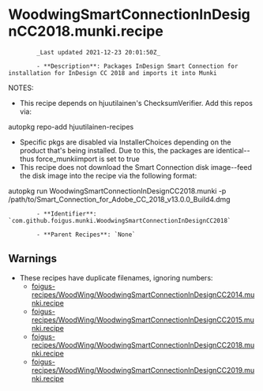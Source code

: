 # WoodwingSmartConnectionInDesignCC2018.munki.recipe

            _Last updated 2021-12-23 20:01:50Z_

            - **Description**: Packages InDesign Smart Connection for installation for InDesign CC 2018 and imports it into Munki

NOTES:
- This recipe depends on hjuutilainen's ChecksumVerifier.  Add this repos via:

autopkg repo-add hjuutilainen-recipes

- Specific pkgs are disabled via InstallerChoices depending on the product that's being installed.  Due to this, the packages are identical--thus force_munkiimport is set to true
- This recipe does not download the Smart Connection disk image--feed the disk image into the recipe via the following format:

autopkg run WoodwingSmartConnectionInDesignCC2018.munki -p /path/to/Smart_Connection_for_Adobe_CC_2018_v13.0.0_Build4.dmg

            - **Identifier**: `com.github.foigus.munki.WoodwingSmartConnectionInDesignCC2018`

            - **Parent Recipes**: `None`


## Warnings

- These recipes have duplicate filenames, ignoring numbers:
    - [foigus-recipes/WoodWing/WoodwingSmartConnectionInDesignCC2014.munki.recipe](/autopkg-dupe-tracker/foigus-recipes/WoodWing/WoodwingSmartConnectionInDesignCC2014.munki.recipe)
    - [foigus-recipes/WoodWing/WoodwingSmartConnectionInDesignCC2015.munki.recipe](/autopkg-dupe-tracker/foigus-recipes/WoodWing/WoodwingSmartConnectionInDesignCC2015.munki.recipe)
    - [foigus-recipes/WoodWing/WoodwingSmartConnectionInDesignCC2018.munki.recipe](/autopkg-dupe-tracker/foigus-recipes/WoodWing/WoodwingSmartConnectionInDesignCC2018.munki.recipe)
    - [foigus-recipes/WoodWing/WoodwingSmartConnectionInDesignCC2019.munki.recipe](/autopkg-dupe-tracker/foigus-recipes/WoodWing/WoodwingSmartConnectionInDesignCC2019.munki.recipe)
